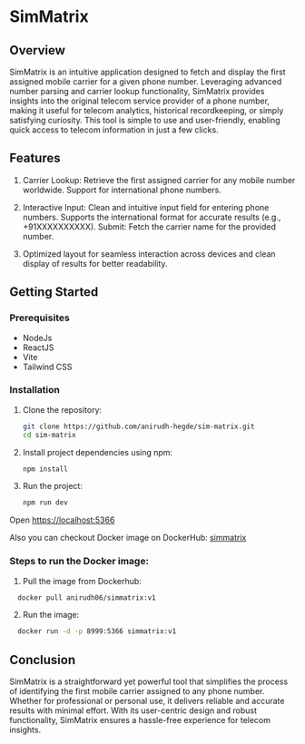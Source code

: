 # SimMatrix

## Overview
SimMatrix is an intuitive application designed to fetch and display the first assigned mobile carrier for a given phone number. Leveraging advanced number parsing and carrier lookup functionality, SimMatrix provides insights into the original telecom service provider of a phone number, making it useful for telecom analytics, historical recordkeeping, or simply satisfying curiosity.
This tool is simple to use and user-friendly, enabling quick access to telecom information in just a few clicks.

## Features
1. Carrier Lookup:
Retrieve the first assigned carrier for any mobile number worldwide.
Support for international phone numbers.

2. Interactive Input:
Clean and intuitive input field for entering phone numbers.
Supports the international format for accurate results (e.g., +91XXXXXXXXXX).
Submit: Fetch the carrier name for the provided number.

3. Optimized layout for seamless interaction across devices and clean display
of results for better readability.

## Getting Started
### Prerequisites
- NodeJs
- ReactJS
- Vite
- Tailwind CSS

### Installation
1. Clone the repository:
   ```bash
   git clone https://github.com/anirudh-hegde/sim-matrix.git
   cd sim-matrix

2. Install project dependencies using npm:
   ```bash
   npm install
   ```
   
3. Run the project:
   ```bash
   npm run dev
   ```
Open [https://localhost:5366](https://localhost:5366)

Also you can checkout Docker image on DockerHub: [simmatrix](https://hub.docker.com/repository/docker/anirudh06/simmatrix/general)
### Steps to run the Docker image:
1. Pull the image from Dockerhub:
```bash
  docker pull anirudh06/simmatrix:v1
```
2. Run the image:
```bash
  docker run -d -p 8999:5366 simmatrix:v1
```

## Conclusion
SimMatrix is a straightforward yet powerful tool that simplifies the process of identifying the first mobile carrier assigned to any phone number. Whether for professional or personal use, it delivers reliable and accurate results with minimal effort. With its user-centric design and robust functionality, SimMatrix ensures a hassle-free experience for telecom insights.

